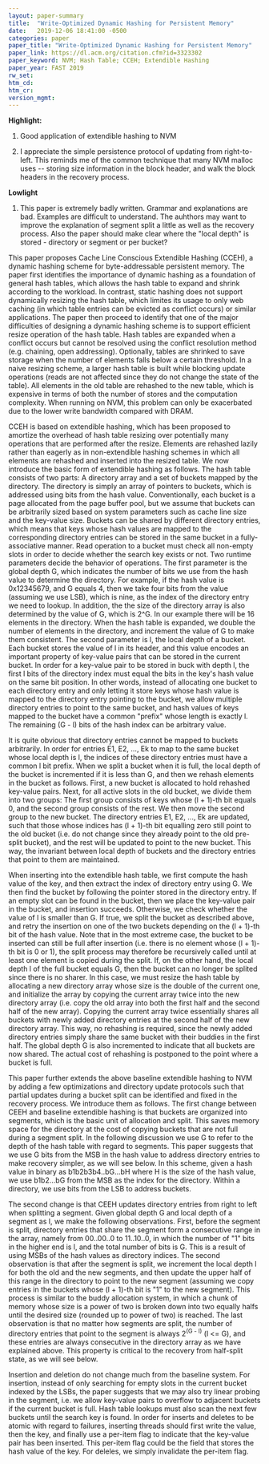 ```yaml
---
layout: paper-summary
title:  "Write-Optimized Dynamic Hashing for Persistent Memory"
date:   2019-12-06 18:41:00 -0500
categories: paper
paper_title: "Write-Optimized Dynamic Hashing for Persistent Memory"
paper_link: https://dl.acm.org/citation.cfm?id=3323302
paper_keyword: NVM; Hash Table; CCEH; Extendible Hashing
paper_year: FAST 2019
rw_set:
htm_cd:
htm_cr:
version_mgmt:
---
```


**Highlight:**

1. Good application of extendible hashing to NVM

2. I appreciate the simple persistence protocol of updating from right-to-left. This reminds me of the common technique
   that many NVM malloc uses -- storing size information in the block header, and walk the block headers in the recovery
   process.

**Lowlight**

1. This paper is extremely badly written. Grammar and explanations are bad. Examples are difficult to understand. The auhthors
   may want to improve the explanation of segment split a little as well as the recovery process. Also the paper should 
   make clear where the "local depth" is stored - directory or segment or per bucket?

This paper proposes Cache Line Conscious Extendible Hashing (CCEH), a dynamic hashing scheme for byte-addressable persistent 
memory. The paper first identifies the importance of dynamic hashing as a foundation of general hash tables, which 
allows the hash table to expand and shrink according to the workload. In contrast, static hashing does not support dynamically
resizing the hash table, which limites its usage to only web caching (in which table entries can be evicted as conflict occurs)
or similar applications. The paper then proceed to identify that one of the major difficulties of designing a dynamic 
hashing scheme is to support efficient resize operation of the hash table. Hash tables are expanded when a conflict occurs
but cannot be resolved using the conflict resolution method (e.g. chaining, open addressing). Optionally, tables are shrinked
to save storage when the number of elements falls below a certain threshold. In a naive resizing scheme, a larger hash
table is built while blocking update operations (reads are not affected since they do not change the state of the table). 
All elements in the old table are rehashed to the new table, which is expensive in terms of both the number of stores
and the computation complexity. When running on NVM, this problem can only be exacerbated due to the lower write bandwidth
compared with DRAM.

CCEH is based on extendible hashing, which has been proposed to amortize the overhead of hash table resizing over potentially
many operations that are performed after the resize. Elements are rehashed lazily rather than eagerly as in non-extendible 
hashing schemes in which all elements are rehashed and inserted into the resized table. We now introduce the basic form
of extendible hashing as follows. The hash table consists of two parts: A directory array and a set of buckets mapped by
the directory. The directory is simply an array of pointers to buckets, which is addressed using bits from the hash value. 
Conventionally, each bucket is a page allocated from the page buffer pool, but we assume that buckets can be arbitrarily 
sized based on system parameters such as cache line size and the key-value size. Buckets can be shared by different directory 
entries, which means that keys whose hash values are mapped to the corresponding directory entries can be stored in the 
same bucket in a fully-associative manner. Read operation to a bucket must check all non-empty slots in order to decide 
whether the search key exists or not. Two runtime parameters decide the behavior of operations. The first parameter 
is the global depth G, which indicates the number of bits we use from the hash value to determine the directory. For 
example, if the hash value is 0x12345679, and G equals 4, then we take four bits from the value (assuming we use LSB),
which is nine, as the index of the directory entry we need to lookup. In addition, the the size of the directory array is 
also determined by the value of G, which is 2^G. In our example there will be 16 elements in the directory. When the 
hash table is expanded, we double the number of elements in the directory, and increment the value of G to make them
consistent. The second parameter is l, the local depth of a bucket. Each bucket stores the value of l in its header,
and this value encodes an important property of key-value pairs that can be stored in the current bucket. In order
for a key-value pair to be stored in buck with depth l, the first l bits of the directory index must equal the bits in
the key's hash value on the same bit position. In other words, instead of allocating one bucket to each directory entry
and only letting it store keys whose hash value is mapped to the directory entry pointing to the bucket, we allow multiple
directory entries to point to the same bucket, and hash values of keys mapped to the bucket have a common "prefix" whose 
length is exactly l. The remaining (G - l) bits of the hash index can be arbitrary value.

It is quite obvious that directory entries cannot be mapped to buckets arbitrarily. In order for entries E1, E2, ..., Ek
to map to the same bucket whose local depth is l, the indices of these directory entries must have a common l bit prefix.
When we split a bucket when it is full, the local depth of the bucket is incremented if it is less than G, and then we rehash
elements in the bucket as follows. First, a new bucket is allocated to hold rehashed key-value pairs. Next, for all active 
slots in the old bucket, we divide them into two groups: The first group consists of keys whose (l + 1)-th bit equals 0,
and the second group consists of the rest. We then move the second group to the new bucket. The directory entries E1, E2, ...,
Ek are updated, such that those whose indices has (l + 1)-th bit equalling zero still point to the old bucket (i.e. do not 
change since they already point to the old pre-split bucket), and the rest will be updated to point to the new bucket.
This way, the invariant between local depth of buckets and the directory entries that point to them are maintained. 

When inserting into the extendible hash table, we first compute the hash value of the key, and then extract the index
of directory entry using G. We then find the bucket by following the pointer stored in the directory entry. If an empty
slot can be found in the bucket, then we place the key-value pair in the bucket, and insertion succeeds. Otherwise, we 
check whether the value of l is smaller than G. If true, we split the bucket as described above, and retry the insertion
on one of the two buckets depending on the (l + 1)-th bit of the hash value. Note that in the most extreme case, the 
bucket to be inserted can still be full after insertion (i.e. there is no element whose (l + 1)-th bit is 0 or 1), the 
split process may therefore be recursively called until at least one element is copied during the split. If, on the other
hand, the local depth l of the full bucket equals G, then the bucket can no longer be splited since there is no sharer. 
In this case, we must resize the hash table by allocating a new directory array whose size is the double of the current one,
and initialize the array by copying the current array twice into the new directory array (i.e. copy the old array into both
the first half and the second half of the new array). Copying the current array twice essentially shares all buckets with
newly added directory entries at the second half of the new directory array. This way, no rehashing is required, since the 
newly added directory entries simply share the same bucket with their buddies in the first half. The global depth G is also 
incremented to indicate that all buckets are now shared. The actual cost of rehashing is postponed to the point where a 
bucket is full.

This paper further extends the above baseline extendible hashing to NVM by adding a few optimizations and directory update 
protocols such that partial updates during a bucket split can be identified and fixed in the recovery process. We introduce 
them as follows. The first change between CEEH and baseline extendible hashing is that buckets are organized into segments,
which is the basic unit of allocation and split. This saves memory space for the directory at the cost of copying buckets 
that are not full during a segment split. In the following discussion we use G to refer to the depth of the hash table 
with regard to segments. This paper suggests that we use G bits from the MSB in the hash value to address directory entries
to make recovery simpler, as we will see below. In this scheme, given a hash value in binary as b1b2b3b4..bG...bH where H is
the size of the hash value, we use b1b2...bG from the MSB as the index for the directory. Within a directory, we use 
bits from the LSB to address buckets. 

The second change is that CEEH updates directory entries from right to left when splitting a segment. Given global depth 
G and local depth of a segment as l, we make the following observations. First, before the segment is split, directory
entries that share the segment form a consecutive range in the array, namely from 00..00..0 to 11..10..0, in which the
number of "1" bits in the higher end is l, and the total number of bits is G. This is a result of using MSBs of the hash 
values as directory indices. The second observation is that after the segment is split, we increment the local depth
l for both the old and the new segments, and then update the upper half of this range in the directory to point to the new 
segment (assuming we copy entries in the buckets whose (l + 1)-th bit is "1" to the new segment). This process is similar 
to the buddy allocation system, in which a chunk of memory whose size is a power of two is broken down into two equally 
halfs until the desired size (rounded up to power of two) is reached. The last observation is that no matter how segments
are split, the number of directory entries that point to the segment is always 2<sup>(G - l)</sup> (l <= G), and these entries
are always consecutive in the directory array as we have explained above. This property is critical to the recovery from
half-split state, as we will see below. 

Insertion and deletion do not change much from the baseline system. For insertion, instead of only searching for empty slots 
in the current bucket indexed by the LSBs, the paper suggests that we may also try linear probing in the segment, i.e. we
allow key-value pairs to overflow to adjacent buckets if the current bucket is full. Hash table lookups must also scan 
the next few buckets until the search key is found. In order for inserts and deletes to be atomic with regard to failures,
inserting threads should first write the value, then the key, and finally use a per-item flag to indicate that the key-value
pair has been inserted. This per-item flag could be the field that stores the hash value of the key. For deleles, we simply
invalidate the per-item flag.

